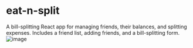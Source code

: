 # eat-n-split
A bill-splitting React app for managing friends, their balances, and splitting expenses. Includes a friend list, adding friends, and a bill-splitting form.
![image](https://github.com/ExcitedKafka/eat-n-split/assets/96723849/26912075-58a0-4658-b767-8481e6155266)
